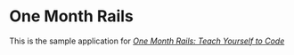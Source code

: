 # One Month Rails

This is the sample application for 
[*One Month Rails:  Teach Yourself to Code*](http://onemonthrails.com)